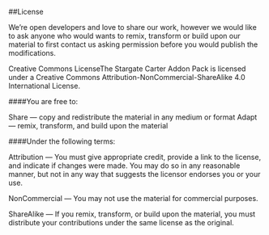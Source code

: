 ##License

We’re open developers and love to share our work, however we would like to ask anyone who would wants to remix, transform or build upon our material to first contact us asking permission before you would publish the modifications.

Creative Commons LicenseThe Stargate Carter Addon Pack is licensed under a Creative Commons Attribution-NonCommercial-ShareAlike 4.0 International License.

####You are free to:

Share — copy and redistribute the material in any medium or format
Adapt — remix, transform, and build upon the material

####Under the following terms:

Attribution — You must give appropriate credit, provide a link to the license, and indicate if changes were made. You may do so in any reasonable manner, but not in any way that suggests the licensor endorses you or your use.

NonCommercial — You may not use the material for commercial purposes.

ShareAlike — If you remix, transform, or build upon the material, you must distribute your contributions under the same license as the original.
